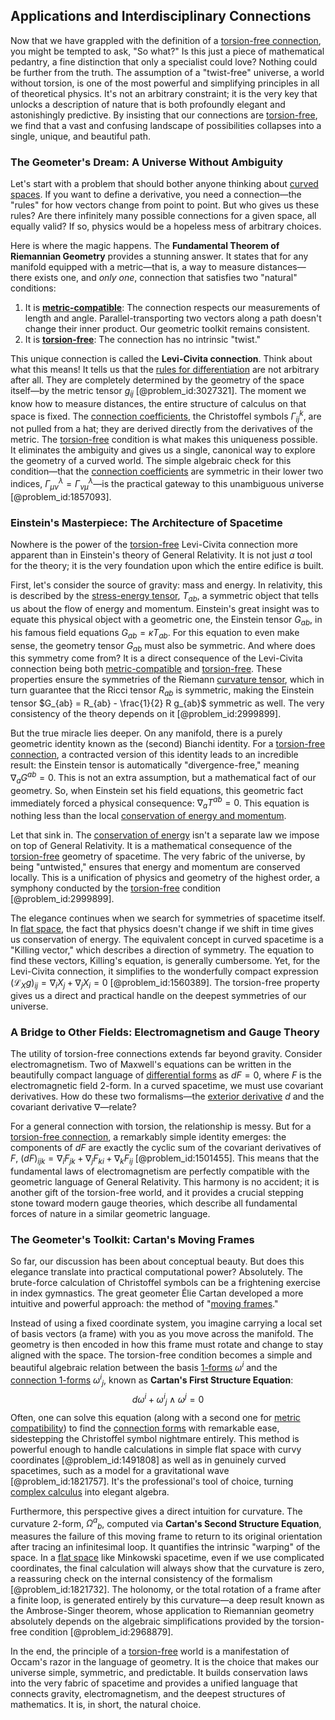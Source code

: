 ## Applications and Interdisciplinary Connections

Now that we have grappled with the definition of a [torsion-free connection](@article_id:180843), you might be tempted to ask, "So what?" Is this just a piece of mathematical pedantry, a fine distinction that only a specialist could love? Nothing could be further from the truth. The assumption of a "twist-free" universe, a world without torsion, is one of the most powerful and simplifying principles in all of theoretical physics. It's not an arbitrary constraint; it is the very key that unlocks a description of nature that is both profoundly elegant and astonishingly predictive. By insisting that our connections are [torsion-free](@article_id:161170), we find that a vast and confusing landscape of possibilities collapses into a single, unique, and beautiful path.

### The Geometer's Dream: A Universe Without Ambiguity

Let's start with a problem that should bother anyone thinking about [curved spaces](@article_id:203841). If you want to define a derivative, you need a connection—the "rules" for how vectors change from point to point. But who gives us these rules? Are there infinitely many possible connections for a given space, all equally valid? If so, physics would be a hopeless mess of arbitrary choices.

Here is where the magic happens. The **Fundamental Theorem of Riemannian Geometry** provides a stunning answer. It states that for any manifold equipped with a metric—that is, a way to measure distances—there exists one, and *only one*, connection that satisfies two "natural" conditions:
1.  It is **[metric-compatible](@article_id:159761)**: The connection respects our measurements of length and angle. Parallel-transporting two vectors along a path doesn't change their inner product. Our geometric toolkit remains consistent.
2.  It is **[torsion-free](@article_id:161170)**: The connection has no intrinsic "twist."

This unique connection is called the **Levi-Civita connection**. Think about what this means! It tells us that the [rules for differentiation](@article_id:168758) are not arbitrary after all. They are completely determined by the geometry of the space itself—by the metric tensor $g_{ij}$ [@problem_id:3027321]. The moment we know how to measure distances, the entire structure of calculus on that space is fixed. The [connection coefficients](@article_id:157124), the Christoffel symbols $\Gamma^k_{ij}$, are not pulled from a hat; they are derived directly from the derivatives of the metric. The [torsion-free](@article_id:161170) condition is what makes this uniqueness possible. It eliminates the ambiguity and gives us a single, canonical way to explore the geometry of a curved world. The simple algebraic check for this condition—that the [connection coefficients](@article_id:157124) are symmetric in their lower two indices, $\Gamma^{\lambda}_{\mu\nu}=\Gamma^{\lambda}_{\nu\mu}$—is the practical gateway to this unambiguous universe [@problem_id:1857093].

### Einstein's Masterpiece: The Architecture of Spacetime

Nowhere is the power of the [torsion-free](@article_id:161170) Levi-Civita connection more apparent than in Einstein's theory of General Relativity. It is not just *a* tool for the theory; it is the very foundation upon which the entire edifice is built.

First, let's consider the source of gravity: mass and energy. In relativity, this is described by the [stress-energy tensor](@article_id:146050), $T_{ab}$, a symmetric object that tells us about the flow of energy and momentum. Einstein's great insight was to equate this physical object with a geometric one, the Einstein tensor $G_{ab}$, in his famous field equations $G_{ab} = \kappa T_{ab}$. For this equation to even make sense, the geometry tensor $G_{ab}$ must also be symmetric. And where does this symmetry come from? It is a direct consequence of the Levi-Civita connection being both [metric-compatible](@article_id:159761) and [torsion-free](@article_id:161170). These properties ensure the symmetries of the Riemann [curvature tensor](@article_id:180889), which in turn guarantee that the Ricci tensor $R_{ab}$ is symmetric, making the Einstein tensor $G_{ab} = R_{ab} - \frac{1}{2} R g_{ab}$ symmetric as well. The very consistency of the theory depends on it [@problem_id:2999899].

But the true miracle lies deeper. On any manifold, there is a purely geometric identity known as the (second) Bianchi identity. For a [torsion-free connection](@article_id:180843), a contracted version of this identity leads to an incredible result: the Einstein tensor is automatically "divergence-free," meaning $\nabla_a G^{ab} = 0$. This is not an extra assumption, but a mathematical fact of our geometry. So, when Einstein set his field equations, this geometric fact immediately forced a physical consequence: $\nabla_a T^{ab} = 0$. This equation is nothing less than the local [conservation of energy and momentum](@article_id:192550).

Let that sink in. The [conservation of energy](@article_id:140020) isn't a separate law we impose on top of General Relativity. It is a mathematical consequence of the [torsion-free](@article_id:161170) geometry of spacetime. The very fabric of the universe, by being "untwisted," ensures that energy and momentum are conserved locally. This is a unification of physics and geometry of the highest order, a symphony conducted by the [torsion-free](@article_id:161170) condition [@problem_id:2999899].

The elegance continues when we search for symmetries of spacetime itself. In [flat space](@article_id:204124), the fact that physics doesn't change if we shift in time gives us conservation of energy. The equivalent concept in curved spacetime is a "Killing vector," which describes a direction of symmetry. The equation to find these vectors, Killing's equation, is generally cumbersome. Yet, for the Levi-Civita connection, it simplifies to the wonderfully compact expression $(\mathcal{L}_X g)_{ij} = \nabla_i X_j + \nabla_j X_i = 0$ [@problem_id:1560389]. The torsion-free property gives us a direct and practical handle on the deepest symmetries of our universe.

### A Bridge to Other Fields: Electromagnetism and Gauge Theory

The utility of torsion-free connections extends far beyond gravity. Consider electromagnetism. Two of Maxwell's equations can be written in the beautifully compact language of [differential forms](@article_id:146253) as $dF=0$, where $F$ is the electromagnetic field 2-form. In a curved spacetime, we must use covariant derivatives. How do these two formalisms—the [exterior derivative](@article_id:161406) $d$ and the covariant derivative $\nabla$—relate?

For a general connection with torsion, the relationship is messy. But for a [torsion-free connection](@article_id:180843), a remarkably simple identity emerges: the components of $dF$ are exactly the cyclic sum of the covariant derivatives of $F$, $(dF)_{ijk} = \nabla_i F_{jk} + \nabla_j F_{ki} + \nabla_k F_{ij}$ [@problem_id:1501455]. This means that the fundamental laws of electromagnetism are perfectly compatible with the geometric language of General Relativity. This harmony is no accident; it is another gift of the torsion-free world, and it provides a crucial stepping stone toward modern gauge theories, which describe all fundamental forces of nature in a similar geometric language.

### The Geometer's Toolkit: Cartan's Moving Frames

So far, our discussion has been about conceptual beauty. But does this elegance translate into practical computational power? Absolutely. The brute-force calculation of Christoffel symbols can be a frightening exercise in index gymnastics. The great geometer Élie Cartan developed a more intuitive and powerful approach: the method of "[moving frames](@article_id:175068)."

Instead of using a fixed coordinate system, you imagine carrying a local set of basis vectors (a frame) with you as you move across the manifold. The geometry is then encoded in how this frame must rotate and change to stay aligned with the space. The torsion-free condition becomes a simple and beautiful algebraic relation between the basis [1-forms](@article_id:157490) $\omega^i$ and the [connection 1-forms](@article_id:185399) $\omega^i{}_j$, known as **Cartan's First Structure Equation**:
$$
d\omega^i + \omega^i{}_j \wedge \omega^j = 0
$$
Often, one can solve this equation (along with a second one for [metric compatibility](@article_id:265416)) to find the [connection forms](@article_id:262753) with remarkable ease, sidestepping the Christoffel symbol nightmare entirely. This method is powerful enough to handle calculations in simple flat space with curvy coordinates [@problem_id:1491808] as well as in genuinely curved spacetimes, such as a model for a gravitational wave [@problem_id:1821757]. It's the professional's tool of choice, turning [complex calculus](@article_id:166788) into elegant algebra.

Furthermore, this perspective gives a direct intuition for curvature. The curvature 2-form, $\Omega^a{}_b$, computed via **Cartan's Second Structure Equation**, measures the failure of this moving frame to return to its original orientation after tracing an infinitesimal loop. It quantifies the intrinsic "warping" of the space. In a [flat space](@article_id:204124) like Minkowski spacetime, even if we use complicated coordinates, the final calculation will always show that the curvature is zero, a reassuring check on the internal consistency of the formalism [@problem_id:1821732]. The holonomy, or the total rotation of a frame after a finite loop, is generated entirely by this curvature—a deep result known as the Ambrose-Singer theorem, whose application to Riemannian geometry absolutely depends on the algebraic simplifications provided by the torsion-free condition [@problem_id:2968879].

In the end, the principle of a [torsion-free](@article_id:161170) world is a manifestation of Occam's razor in the language of geometry. It is the choice that makes our universe simple, symmetric, and predictable. It builds conservation laws into the very fabric of spacetime and provides a unified language that connects gravity, electromagnetism, and the deepest structures of mathematics. It is, in short, the natural choice.